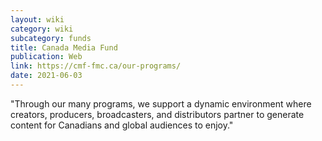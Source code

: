 ```yaml
---
layout: wiki
category: wiki
subcategory: funds
title: Canada Media Fund
publication: Web
link: https://cmf-fmc.ca/our-programs/
date: 2021-06-03
---
```


"Through our many programs, we support a dynamic environment where creators, producers, broadcasters, and distributors partner to generate content for Canadians and global audiences to enjoy."
